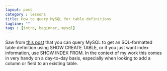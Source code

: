 ```yaml
---
layout: post
category : lessons
title: How to query MySQL for table definitions
tagline: ""
tags : [intro, beginner, mysql]
---
```


Saw from [this post](http://forums.mysql.com/read.php?10,993,1021#msg-1021) that you can query MySQL to get an SQL-formatted table definition using SHOW CREATE TABLE, or if you just want index information, use SHOW INDEX FROM. In the context of my work this comes in very handy on a day-to-day basis, especially when looking to add a column or field to an existing table.
